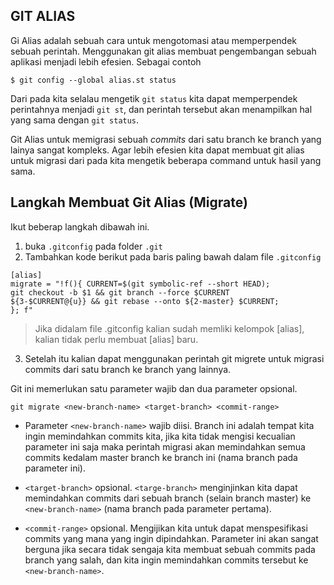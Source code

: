## GIT ALIAS
Gi Alias adalah sebuah cara untuk mengotomasi atau memperpendek sebuah perintah. Menggunakan git alias membuat pengembangan sebuah aplikasi menjadi lebih efesien. 
Sebagai contoh 
```
$ git config --global alias.st status
```
Dari pada kita selalau mengetik `git status` kita dapat memperpendek perintahnya menjadi `git st`, dan perintah tersebut akan menampilkan hal yang sama dengan `git status`.

Git Alias untuk memigrasi sebuah *commits* dari satu branch ke branch yang lainya sangat kompleks. Agar lebih efesien kita dapat membuat git alias untuk migrasi dari pada kita mengetik beberapa command untuk hasil yang sama.

## Langkah Membuat Git Alias (Migrate)
Ikut beberap langkah dibawah ini.
1. buka `.gitconfig` pada folder `.git`
2. Tambahkan kode berikut pada baris paling bawah dalam file `.gitconfig`
```
[alias]
migrate = "!f(){ CURRENT=$(git symbolic-ref --short HEAD); 
git checkout -b $1 && git branch --force $CURRENT 
${3-$CURRENT@{u}} && git rebase --onto ${2-master} $CURRENT; 
}; f"
```
> Jika didalam file .gitconfig kalian sudah memliki kelompok [alias], kalian tidak perlu membuat [alias] baru.

3. Setelah itu kalian dapat menggunakan perintah git migrete untuk migrasi commits dari satu branch ke branch yang lainnya. 

Git ini memerlukan satu parameter wajib dan dua parameter opsional.

```
git migrate <new-branch-name> <target-branch> <commit-range>
```

* Parameter `<new-branch-name>` wajib diisi. Branch ini adalah tempat kita ingin memindahkan commits kita, jika kita tidak mengisi kecualian parameter ini saja maka perintah migrasi akan memindahkan semua commits kedalam master branch ke branch ini (nama branch pada parameter ini).

* `<target-branch>` opsional. `<targe-branch>` menginjinkan kita dapat memindahkan commits dari sebuah branch (selain branch master) ke `<new-branch-name>` (nama branch pada parameter pertama).

* `<commit-range>` opsional. Mengijikan kita untuk dapat menspesifikasi commits yang mana yang ingin dipindahkan. Parameter ini akan sangat berguna jika secara tidak sengaja kita membuat sebuah commits pada branch yang salah, dan kita ingin memindahkan commits tersebut ke `<new-branch-name>`.
